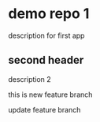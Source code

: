 # demo repo 1
description for first app

## second header

description 2

this is new feature branch

update feature branch